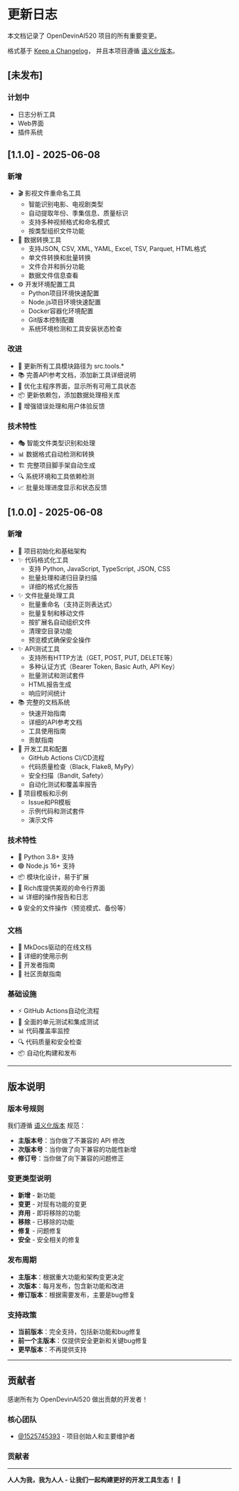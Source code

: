 # 更新日志

本文档记录了 OpenDevinAI520 项目的所有重要变更。

格式基于 [Keep a Changelog](https://keepachangelog.com/zh-CN/1.0.0/)，
并且本项目遵循 [语义化版本](https://semver.org/lang/zh-CN/)。

## [未发布]

### 计划中
- 日志分析工具
- Web界面
- 插件系统

## [1.1.0] - 2025-06-08

### 新增
- 🎬 影视文件重命名工具
  - 智能识别电影、电视剧类型
  - 自动提取年份、季集信息、质量标识
  - 支持多种视频格式和命名模式
  - 按类型组织文件功能
- 🔄 数据转换工具
  - 支持JSON, CSV, XML, YAML, Excel, TSV, Parquet, HTML格式
  - 单文件转换和批量转换
  - 文件合并和拆分功能
  - 数据文件信息查看
- ⚙️ 开发环境配置工具
  - Python项目环境快速配置
  - Node.js项目环境快速配置
  - Docker容器化环境配置
  - Git版本控制配置
  - 系统环境检测和工具安装状态检查

### 改进
- 🔧 更新所有工具模块路径为 src.tools.*
- 📚 完善API参考文档，添加新工具详细说明
- 🎯 优化主程序界面，显示所有可用工具状态
- 📦 更新依赖包，添加数据处理相关库
- 🧪 增强错误处理和用户体验反馈

### 技术特性
- 🎭 智能文件类型识别和处理
- 📊 数据格式自动检测和转换
- 🏗️ 完整项目脚手架自动生成
- 🔍 系统环境和工具依赖检测
- 📈 批量处理进度显示和状态反馈

## [1.0.0] - 2025-06-08

### 新增
- 🎉 项目初始化和基础架构
- ✨ 代码格式化工具
  - 支持 Python, JavaScript, TypeScript, JSON, CSS
  - 批量处理和递归目录扫描
  - 详细的格式化报告
- ✨ 文件批量处理工具
  - 批量重命名（支持正则表达式）
  - 批量复制和移动文件
  - 按扩展名自动组织文件
  - 清理空目录功能
  - 预览模式确保安全操作
- ✨ API测试工具
  - 支持所有HTTP方法（GET, POST, PUT, DELETE等）
  - 多种认证方式（Bearer Token, Basic Auth, API Key）
  - 批量测试和测试套件
  - HTML报告生成
  - 响应时间统计
- 📚 完整的文档系统
  - 快速开始指南
  - 详细的API参考文档
  - 工具使用指南
  - 贡献指南
- 🔧 开发工具和配置
  - GitHub Actions CI/CD流程
  - 代码质量检查（Black, Flake8, MyPy）
  - 安全扫描（Bandit, Safety）
  - 自动化测试和覆盖率报告
- 🎨 项目模板和示例
  - Issue和PR模板
  - 示例代码和测试套件
  - 演示文件

### 技术特性
- 🐍 Python 3.8+ 支持
- 🟢 Node.js 16+ 支持
- 📦 模块化设计，易于扩展
- 🎨 Rich库提供美观的命令行界面
- 📊 详细的操作报告和日志
- 🔒 安全的文件操作（预览模式、备份等）

### 文档
- 📖 MkDocs驱动的在线文档
- 🎯 详细的使用示例
- 🔧 开发者指南
- 🤝 社区贡献指南

### 基础设施
- ⚡ GitHub Actions自动化流程
- 🧪 全面的单元测试和集成测试
- 📊 代码覆盖率监控
- 🔍 代码质量和安全检查
- 📦 自动化构建和发布

---

## 版本说明

### 版本号规则
我们遵循 [语义化版本](https://semver.org/lang/zh-CN/) 规范：

- **主版本号**：当你做了不兼容的 API 修改
- **次版本号**：当你做了向下兼容的功能性新增
- **修订号**：当你做了向下兼容的问题修正

### 变更类型说明

- **新增** - 新功能
- **变更** - 对现有功能的变更
- **弃用** - 即将移除的功能
- **移除** - 已移除的功能
- **修复** - 问题修复
- **安全** - 安全相关的修复

### 发布周期

- **主版本**：根据重大功能和架构变更决定
- **次版本**：每月发布，包含新功能和改进
- **修订版本**：根据需要发布，主要是bug修复

### 支持政策

- **当前版本**：完全支持，包括新功能和bug修复
- **前一个主版本**：仅提供安全更新和关键bug修复
- **更早版本**：不再提供支持

---

## 贡献者

感谢所有为 OpenDevinAI520 做出贡献的开发者！

### 核心团队
- [@1525745393](https://github.com/1525745393) - 项目创始人和主要维护者

### 贡献者
<!-- 这里会自动更新贡献者列表 -->

---

**人人为我，我为人人 - 让我们一起构建更好的开发工具生态！** 🚀